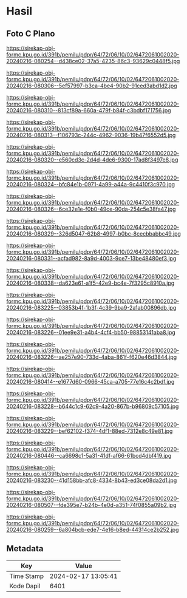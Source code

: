 # Hasil

## Foto C Plano

https://sirekap-obj-formc.kpu.go.id/391b/pemilu/pdpr/64/72/06/10/02/6472061002020-20240216-080254--d438ce02-37a5-4235-86c3-93629c0448f5.jpg

https://sirekap-obj-formc.kpu.go.id/391b/pemilu/pdpr/64/72/06/10/02/6472061002020-20240216-080306--5ef57997-b3ca-4be4-90b2-91ced3abd1d2.jpg

https://sirekap-obj-formc.kpu.go.id/391b/pemilu/pdpr/64/72/06/10/02/6472061002020-20240216-080310--813cf89a-660a-479f-b84f-c3bdbf171756.jpg

https://sirekap-obj-formc.kpu.go.id/391b/pemilu/pdpr/64/72/06/10/02/6472061002020-20240216-080313--f106793c-244c-4962-9036-19b47f6552d5.jpg

https://sirekap-obj-formc.kpu.go.id/391b/pemilu/pdpr/64/72/06/10/02/6472061002020-20240216-080320--e560cd3c-2d4d-4de6-9300-17ad8f3497e8.jpg

https://sirekap-obj-formc.kpu.go.id/391b/pemilu/pdpr/64/72/06/10/02/6472061002020-20240216-080324--bfc84e1b-0971-4a99-a44a-9c4410f3c970.jpg

https://sirekap-obj-formc.kpu.go.id/391b/pemilu/pdpr/64/72/06/10/02/6472061002020-20240216-080326--6ce32e1e-f0b0-49ce-90da-254c5e38fa47.jpg

https://sirekap-obj-formc.kpu.go.id/391b/pemilu/pdpr/64/72/06/10/02/6472061002020-20240216-080329--326d5047-62b8-4997-b0bc-8cecbbabbc49.jpg

https://sirekap-obj-formc.kpu.go.id/391b/pemilu/pdpr/64/72/06/10/02/6472061002020-20240216-080331--acfad982-8a9d-4003-9ce7-13be48480ef3.jpg

https://sirekap-obj-formc.kpu.go.id/391b/pemilu/pdpr/64/72/06/10/02/6472061002020-20240216-080338--da623e61-a1f5-42e9-bc4e-7f3295c8910a.jpg

https://sirekap-obj-formc.kpu.go.id/391b/pemilu/pdpr/64/72/06/10/02/6472061002020-20240216-083225--03853b4f-1b3f-4c39-9ba9-2a1ab00896db.jpg

https://sirekap-obj-formc.kpu.go.id/391b/pemilu/pdpr/64/72/06/10/02/6472061002020-20240216-083226--01ee9e31-a4b4-4cf4-bb50-98853141aba8.jpg

https://sirekap-obj-formc.kpu.go.id/391b/pemilu/pdpr/64/72/06/10/02/6472061002020-20240216-083226--ae257e90-733d-4aba-861f-f620e46d3844.jpg

https://sirekap-obj-formc.kpu.go.id/391b/pemilu/pdpr/64/72/06/10/02/6472061002020-20240216-080414--e1677d60-0966-45ca-a705-77e16c4c2bdf.jpg

https://sirekap-obj-formc.kpu.go.id/391b/pemilu/pdpr/64/72/06/10/02/6472061002020-20240216-083228--b644c1c9-62c9-4a20-867b-b96809c57105.jpg

https://sirekap-obj-formc.kpu.go.id/391b/pemilu/pdpr/64/72/06/10/02/6472061002020-20240216-083229--bef62102-f374-4df1-88ed-7312e8c49e81.jpg

https://sirekap-obj-formc.kpu.go.id/391b/pemilu/pdpr/64/72/06/10/02/6472061002020-20240216-080446--ca6698c1-5a31-41df-af66-61bcd4dbf419.jpg

https://sirekap-obj-formc.kpu.go.id/391b/pemilu/pdpr/64/72/06/10/02/6472061002020-20240216-083230--41d158bb-afc8-4334-8b43-ed3ce08da2d1.jpg

https://sirekap-obj-formc.kpu.go.id/391b/pemilu/pdpr/64/72/06/10/02/6472061002020-20240216-080507--fde395e7-b24b-4e0d-a351-74f0855a09b2.jpg

https://sirekap-obj-formc.kpu.go.id/391b/pemilu/pdpr/64/72/06/10/02/6472061002020-20240216-080259--6a804bcb-ede7-4e16-b8ed-44314ce2b252.jpg


## Metadata

| Key        | Value               |
| ---------- | ------------------- |
| Time Stamp | 2024-02-17 13:05:41 |
| Kode Dapil | 6401                |



